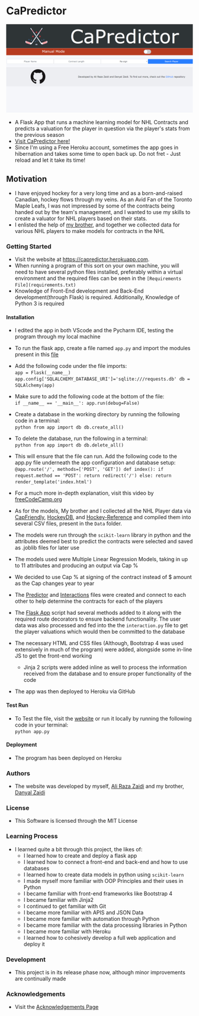 # CaPredictor
![Website](CaPredictor.png)
- A Flask App that runs a machine learning model for NHL Contracts and predicts a valuation for 
the player in question via the player's stats from the previous season
- [Visit CaPredictor here!](https://capredictor.herokuapp.com)
- Since I'm using a Free Heroku account, sometimes the app goes in hibernation and takes some 
time to open back up. Do not fret - Just reload and let it take its time!

## Motivation
- I have enjoyed hockey for a very long time and as a born-and-raised Canadian, hockey flows through my veins. 
  As an Avid Fan of the Toronto Maple Leafs, I was not impressed by some of the contracts being handed out by
  the team's management, and I wanted to use my skills to create a valuator for NHL players based on their stats.
- I enlisted the help of [my brother](https://github.com/DanyalZaidiPythonGithub), and together we collected data 
  for various NHL players to make models for contracts in the NHL

### Getting Started
- Visit the website at https://capredictor.herokuapp.com.
- When running a program of this sort on your own machine, you will need to have several python files installed, preferably
within a virtual environment and the required files can be seen in the `[Requirements File](requirements.txt)`
- Knowledge of Front-End development and Back-End development(through Flask) is required. Additionally, 
Knowledge of Python 3 is required

#### Installation
- I edited the app in both VScode and the Pycharm IDE, testing the program through my local machine
- To run the flask app, create a file named `app.py` and import the modules present in this [file](app.py)
- Add the following code under the file imports:
\
`app = Flask(__name__)
app.config['SQLALCHEMY_DATABASE_URI']='sqlite:///requests.db'
db = SQLAlchemy(app)`

- Make sure to add the following code at the bottom of the file:
\
`if __name__ == '__main__':
	app.run(debug=False)`
- Create a database in the working directory by running the following code in a terminal:
\
`python
from app import db
db.create_all()`

- To delete the database, run the following in a terminal:
\
`python
from app import db
db.delete_all()`

- This will ensure that the file can run. Add the following code to the app.py file underneath 
the app configuration and database setup:
\
`@app.route('/', methods=['POST', 'GET'])
def index():
	if request.method == 'POST':
		return redirect('/')
	else:
		return render_template('index.html')`
  
- For a much more in-depth explanation, visit this video by [freeCodeCamp.org](https://www.youtube.com/watch?v=Z1RJmh_OqeA)
- As for the models, My brother and I collected all the NHL Player data via [CapFriendly](https://www.capfriendly.com/), [HockeyDB](https://www.hockeydb.com/),
and [Hockey-Reference](https://www.hockey-reference.com/) and compiled them into several CSV files, present in the `Data` folder.
- The models were run through the `scikit-learn` library in python and the attributes deemed best to predict the contracts were selected and saved as .joblib files for later use
- The models used were Multiple Linear Regression Models, taking in up to 11 attributes and producing an output via Cap %
- We decided to use Cap % at signing of the contract instead of $ amount as the Cap changes year to year
- The [Predictor](Predictor/predictor.py) and [Interactions](Predictor/interactions.py) files were created and connect to each other
to help determine the contracts for each of the players
- The [Flask App](app.py) script had several methods added to it along with the required route decorators to ensure backend functionality. The user data was also processed and fed into the 
the `interaction.py` file to get the player valuations which would then be committed to the database
- The necessary HTML and CSS files (Although, Bootstrap 4 was used extensively in much of the program) were added, alongside some in-line JS to get the front-end working
	- Jinja 2 scripts were added inline as well to process the information received from the database and to ensure proper functionality of the code
- The app was then deployed to Heroku via GitHub

#### Test Run
- To Test the file, visit the [website](https://capredictor.herokuapp.com) or run it locally by running
the following code in your terminal:
\
`python app.py`

#### Deployment
- The program has been deployed on Heroku

### Authors
- The website was developed by myself, [Ali Raza Zaidi](https://github.com/AliRZ-02) and my brother, [Danyal Zaidi](https://github.com/DanyalZaidiPythonGithub)

### License
- This Software is licensed through the MIT License

### Learning Process 
- I learned quite a bit through this project, the likes of:
	- I learned how to create and deploy a flask app
	- I learned how to connect a front-end and back-end and how to use databases
	- I learned how to create data models in python using `scikit-learn`
	- I made myself more familiar with OOP Principles and their uses in Python
	- I became familiar with front-end frameworks like Bootstrap 4
	- I became familiar with Jinja2
	- I continued to get familiar with Git
	- I became more familiar with APIS and JSON Data
	- I became more familiar with automation through Python
	- I became more familiar with the data processing libraries in Python
	- I became more familiar with Heroku
	- I learned how to cohesively develop a full web application and deploy it

### Development
- This project is in its release phase now, although minor improvements are continually made

### Acknowledgements
- Visit the [Acknowledgements Page](acknowledgements.md)
